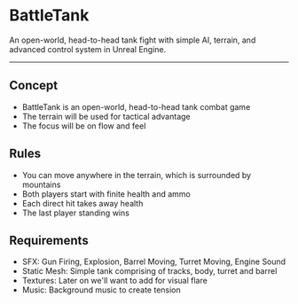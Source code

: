 # BattleTank
An open-world, head-to-head tank fight with simple AI, terrain, and advanced control system in Unreal Engine.

---
## Concept
* BattleTank is an open-world, head-to-head tank combat game
* The terrain will be used for tactical advantage
* The focus will be on flow and feel

## Rules
* You can move anywhere in the terrain, which is surrounded by mountains
* Both players start with finite health and ammo
* Each direct hit takes away health
* The last player standing wins

## Requirements
* SFX: Gun Firing, Explosion, Barrel Moving, Turret Moving, Engine Sound
* Static Mesh: Simple tank comprising of tracks, body, turret and barrel
* Textures: Later on we'll want to add for visual flare
* Music: Background music to create tension